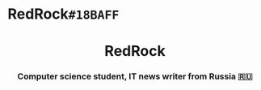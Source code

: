 # RedRock`#18BAFF`
<h1 align="center">Red<span color="#18BAFF">Rock</span></h1>
<h3 align="center">Computer science student, IT news writer from Russia 🇷🇺</h3>
